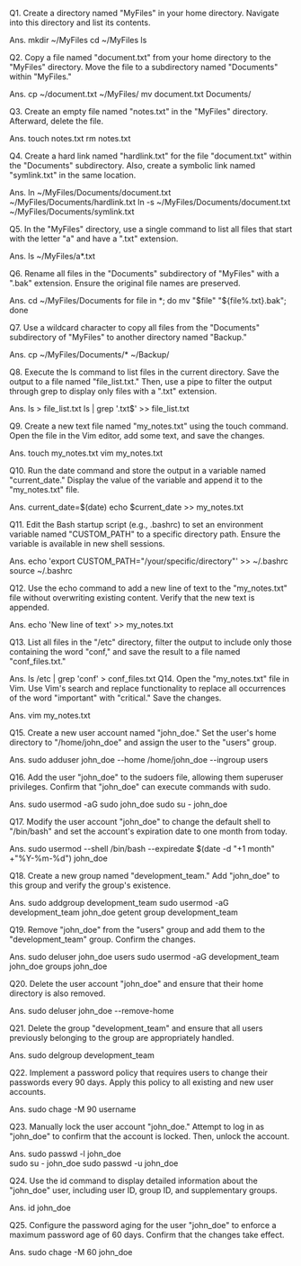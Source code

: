 Q1.	Create a directory named "MyFiles" in your home directory. Navigate into this directory and list its contents.

Ans.  mkdir ~/MyFiles
cd ~/MyFiles
ls


Q2.	Copy a file named "document.txt" from your home directory to the "MyFiles" directory. Move the file to a subdirectory named "Documents" within "MyFiles."

Ans. cp ~/document.txt ~/MyFiles/
mv document.txt Documents/


Q3.	Create an empty file named "notes.txt" in the "MyFiles" directory. Afterward, delete the file.

Ans. touch notes.txt
rm notes.txt

Q4.	Create a hard link named "hardlink.txt" for the file "document.txt" within the "Documents" subdirectory. Also, create a symbolic link named "symlink.txt" in the same location.

Ans. ln ~/MyFiles/Documents/document.txt ~/MyFiles/Documents/hardlink.txt
ln -s ~/MyFiles/Documents/document.txt ~/MyFiles/Documents/symlink.txt


Q5.	In the "MyFiles" directory, use a single command to list all files that start with the letter "a" and have a ".txt" extension.

Ans.  ls ~/MyFiles/a*.txt

Q6.	Rename all files in the "Documents" subdirectory of "MyFiles" with a ".bak" extension. Ensure the original file names are preserved.

Ans. cd ~/MyFiles/Documents
for file in *; do mv "$file" "${file%.txt}.bak"; done

Q7.	Use a wildcard character to copy all files from the "Documents" subdirectory of "MyFiles" to another directory named "Backup."

Ans. cp ~/MyFiles/Documents/* ~/Backup/

Q8.	Execute the ls command to list files in the current directory. Save the output to a file named "file_list.txt." Then, use a pipe to filter the output through grep to display only files with a ".txt" extension.

Ans. ls > file_list.txt
ls | grep '\.txt$' >> file_list.txt

Q9.	Create a new text file named "my_notes.txt" using the touch command. Open the file in the Vim editor, add some text, and save the changes.

Ans. touch my_notes.txt
vim my_notes.txt  

Q10.	Run the date command and store the output in a variable named "current_date." Display the value of the variable and append it to the "my_notes.txt" file.

Ans.  current_date=$(date)
echo $current_date >> my_notes.txt

Q11.	Edit the Bash startup script (e.g., .bashrc) to set an environment variable named "CUSTOM_PATH" to a specific directory path. Ensure the variable is available in new shell sessions.

Ans.  echo 'export CUSTOM_PATH="/your/specific/directory"' >> ~/.bashrc
source ~/.bashrc

Q12.	Use the echo command to add a new line of text to the "my_notes.txt" file without overwriting existing content. Verify that the new text is appended.

Ans.  echo 'New line of text' >> my_notes.txt

Q13.	List all files in the "/etc" directory, filter the output to include only those containing the word "conf," and save the result to a file named "conf_files.txt."

Ans. ls /etc | grep 'conf' > conf_files.txt
Q14.	Open the "my_notes.txt" file in Vim. Use Vim's search and replace functionality to replace all occurrences of the word "important" with "critical." Save the changes.

Ans. vim my_notes.txt

Q15.	Create a new user account named "john_doe." Set the user's home directory to "/home/john_doe" and assign the user to the "users" group.

Ans. sudo adduser john_doe --home /home/john_doe --ingroup users

Q16.	Add the user "john_doe" to the sudoers file, allowing them superuser privileges. 
Confirm that "john_doe" can execute commands with sudo.

Ans. sudo usermod -aG sudo john_doe
sudo su - john_doe  

Q17.	Modify the user account "john_doe" to change the default shell to "/bin/bash" and set the account's expiration date to one month from today.

Ans. sudo usermod --shell /bin/bash --expiredate $(date -d "+1 month" +"%Y-%m-%d") john_doe

Q18.	Create a new group named "development_team." Add "john_doe" to this group and verify the group's existence.

Ans. sudo addgroup development_team
sudo usermod -aG development_team john_doe
getent group development_team

Q19.	Remove "john_doe" from the "users" group and add them to the "development_team" group. Confirm the changes.

Ans. sudo deluser john_doe users
sudo usermod -aG development_team john_doe
groups john_doe 

Q20.	Delete the user account "john_doe" and ensure that their home directory is also removed.

Ans. sudo deluser john_doe --remove-home

Q21.	Delete the group "development_team" and ensure that all users previously belonging to the group are appropriately handled.

Ans. sudo delgroup development_team

Q22.	Implement a password policy that requires users to change their passwords every 90 days. Apply this policy to all existing and new user accounts.

Ans. sudo chage -M 90 username

Q23.	Manually lock the user account "john_doe." Attempt to log in as "john_doe" to confirm that the account is locked. Then, unlock the account.

Ans. sudo passwd -l john_doe  
sudo su - john_doe
sudo passwd -u john_doe 

Q24.	Use the id command to display detailed information about the "john_doe" user, including user ID, group ID, and supplementary groups.

Ans. id john_doe

Q25.	Configure the password aging for the user "john_doe" to enforce a maximum password age of 60 days. Confirm that the changes take effect.

Ans. sudo chage -M 60 john_doe

